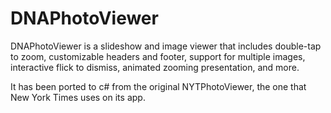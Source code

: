 # DNAPhotoViewer

DNAPhotoViewer is a slideshow and image viewer that includes double-tap to zoom, customizable headers and footer, support for multiple images, interactive flick to dismiss, animated zooming presentation, and more.

It has been ported to c# from the original NYTPhotoViewer, the one that New York Times uses on its app.
